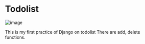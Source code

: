# Todolist

![image](https://github.com/LawrenceGao0224/todolist/blob/main/Result.png)

This is my first practice of Django on todolist
There are add, delete functions.
